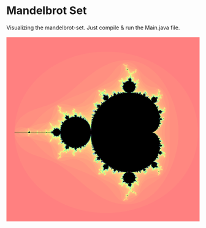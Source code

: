 # Mandelbrot Set
Visualizing the mandelbrot-set. Just compile & run the Main.java file.  
<br>
![alt mandelbrot-set image](https://raw.githubusercontent.com/galustian/mandelbrot-set/master/mandelbrot.png)
